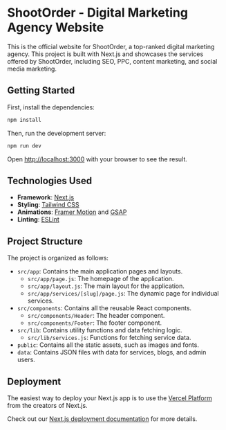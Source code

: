 # ShootOrder - Digital Marketing Agency Website

This is the official website for ShootOrder, a top-ranked digital marketing agency. This project is built with Next.js and showcases the services offered by ShootOrder, including SEO, PPC, content marketing, and social media marketing.

## Getting Started

First, install the dependencies:

```bash
npm install
```

Then, run the development server:

```bash
npm run dev
```

Open [http://localhost:3000](http://localhost:3000) with your browser to see the result.

## Technologies Used

*   **Framework**: [Next.js](https://nextjs.org/)
*   **Styling**: [Tailwind CSS](https://tailwindcss.com/)
*   **Animations**: [Framer Motion](https://www.framer.com/motion/) and [GSAP](https://greensock.com/gsap/)
*   **Linting**: [ESLint](https://eslint.org/)

## Project Structure

The project is organized as follows:

*   `src/app`: Contains the main application pages and layouts.
    *   `src/app/page.js`: The homepage of the application.
    *   `src/app/layout.js`: The main layout for the application.
    *   `src/app/services/[slug]/page.js`: The dynamic page for individual services.
*   `src/components`: Contains all the reusable React components.
    *   `src/components/Header`: The header component.
    *   `src/components/Footer`: The footer component.
*   `src/lib`: Contains utility functions and data fetching logic.
    *   `src/lib/services.js`: Functions for fetching service data.
*   `public`: Contains all the static assets, such as images and fonts.
*   `data`: Contains JSON files with data for services, blogs, and admin users.

## Deployment

The easiest way to deploy your Next.js app is to use the [Vercel Platform](https://vercel.com/new?utm_medium=default-template&filter=next.js&utm_source=create-next-app&utm_campaign=create-next-app-readme) from the creators of Next.js.

Check out our [Next.js deployment documentation](https://nextjs.org/docs/app/building-your-application/deploying) for more details.